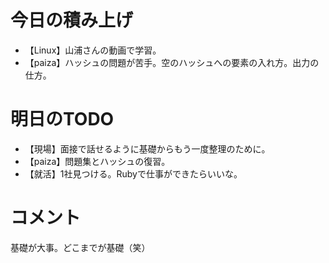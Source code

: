 # 今日の積み上げ
- 【Linux】山浦さんの動画で学習。
- 【paiza】ハッシュの問題が苦手。空のハッシュへの要素の入れ方。出力の仕方。
# 明日のTODO
- 【現場】面接で話せるように基礎からもう一度整理のために。
- 【paiza】問題集とハッシュの復習。
- 【就活】1社見つける。Rubyで仕事ができたらいいな。
# コメント
基礎が大事。どこまでが基礎（笑）
